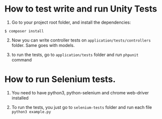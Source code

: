 # How to test write and run Unity Tests

1. Go to your project root folder, and install the dependencies:
 
 `$ composer install`
 
 2. Now you can write controller tests on `application/tests/controllers` folder. Same goes with models.

 3. to run the tests, go to `application/tests` folder and run `phpunit` command


# How to run Selenium tests.

1. You need to have python3, python-selenium and chrome web-driver installed

2. To run the tests, you just go to `selenium-tests` folder and run each file
`python3 example.py`